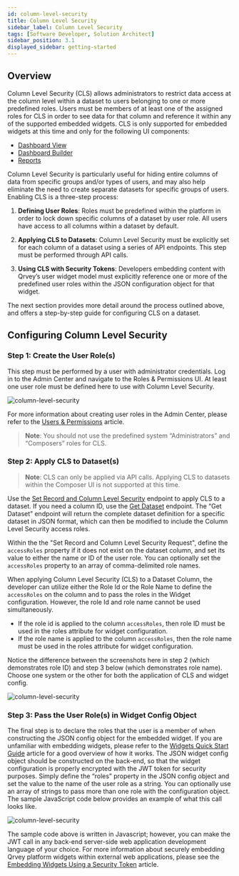 ```yaml
---
id: column-level-security
title: Column Level Security
sidebar_label: Column Level Security
tags: [Software Developer, Solution Architect]
sidebar_position: 3.1
displayed_sidebar: getting-started
---
```


## Overview

Column Level Security (CLS) allows administrators to restrict data access at the column level within a dataset to users belonging to one or more predefined roles.  Users must be members of at least one of the assigned roles for CLS in order to see data for that column and reference it within any of the supported embedded widgets.  CLS is only supported for embedded widgets at this time and only for the following UI components:

* [Dashboard View](../04-Widgets/07-Widgets/dashboard-view.md)
* [Dashboard Builder](../04-Widgets/07-Widgets/dashboard-builder.md)
* [Reports](../04-Widgets/07-Widgets/pixel-perfect-reports.md)

Column Level Security is particularly useful for hiding entire columns of data from specific groups and/or types of users, and may also help eliminate the need to create separate datasets for specific groups of users. Enabling CLS is a three-step process:

1. **Defining User Roles**: Roles must be predefined within the platform in order to lock down specific columns of a dataset by user role.  All users have access to all columns within a dataset by default.

2. **Applying CLS to Datasets**: Column Level Security must be explicitly set for each column of a dataset using a series of API endpoints.  This step must be performed through API calls.

3. **Using CLS with Security Tokens**: Developers embedding content with Qrvey’s user widget model must explicitly reference one or more of the predefined user roles within the JSON configuration object for that widget.

The next section provides more detail around the process outlined above, and offers a step-by-step guide for configuring CLS on a dataset.

## Configuring Column Level Security
### Step 1:  Create the User Role(s)

This step must be performed by a user with administrator credentials. Log in to the Admin Center and navigate to the Roles & Permissions UI.  At least one user role must be defined here to use with Column Level Security.

![column-level-security](https://s3.amazonaws.com/cdn.qrvey.com/documentation_assets/admin/Column-Level-Security/cls1.png#thumbnail) 

For more information about creating user roles in the Admin Center, please refer to the <a href="/docs/admin/roles-and-permissions/">Users & Permissions</a> article.

> **Note**:  You should not use the predefined system “Administrators” and “Composers” roles for CLS. 

### Step 2:  Apply CLS to Dataset(s)

> **Note**: CLS can only be applied via API calls. Applying CLS to datasets within the Composer UI is not supported at this time.

Use the [Set Record and Column Level Security](https://qrvey.stoplight.io/docs/qrvey-api-doc/cd1930d56b7c8-set-record-level-and-column-level-security) endpoint to apply CLS to a dataset. If you need a column ID, use the [Get Dataset](https://qrvey.stoplight.io/docs/qrvey-api-doc/2ff17959232b9-get-dataset) endpoint. The “Get Dataset” endpoint will return the complete dataset definition for a specific dataset in JSON format, which can then be modified to include the Column Level Security access roles.

Within the the "Set Record and Column Level Security Request", define the `accessRoles` property if it does not exist on the dataset column, and set its value to either the name or ID of the user role. You can optionally set the `accessRoles` property to an array of comma-delimited role names.

When applying Column Level Security (CLS) to a Dataset Column, the developer can utilize either the Role Id or the Role Name to define the `accessRoles` on the column and to pass the roles in the Widget configuration. However, the role Id and role name cannot be used simultaneously.

- If the role id is applied to the column `accessRoles`, then role ID must be used in the roles attribute for widget configuration.
- If the role name is applied to the column `accessRoles`, then the role name must be used in the roles attribute for widget configuration.

Notice the difference between the screenshots here in step 2 (which demonstrates role ID) and step 3 below (which demonstrates role name). Choose one system or the other for both the application of CLS and widget config.

![column-level-security](https://s3.amazonaws.com/cdn.qrvey.com/documentation_assets/admin/Column-Level-Security/cls2.png#thumbnail-60) 

### Step 3:  Pass the User Role(s) in Widget Config Object

The final step is to declare the roles that the user is a member of when constructing the JSON config object for the embedded widget. If you are unfamiliar with embedding widgets, please refer to the [Widgets Quick Start Guide](../04-Widgets/overview-of-embedding.md) article for a good overview of how it works. The JSON widget config object should be constructed on the back-end, so that the widget configuration is properly encrypted with the JWT token for security purposes. Simply define the “roles” property in the JSON config object and set the value to the name of the user role as a string. You can optionally use an array of strings to pass more than one role with the configuration object. The sample JavaScript code below provides an example of what this call looks like.

![column-level-security](https://s3.amazonaws.com/cdn.qrvey.com/documentation_assets/admin/Column-Level-Security/cls3.png#thumbnail-60) 

The sample code above is written in Javascript; however, you can make the JWT call in any back-end server-side web application development language of your choice.  For more information about securely embedding Qrvey platform widgets within external web applications, please see the [Embedding Widgets Using a Security Token](../04-Widgets/widget-authentication.md) article.
